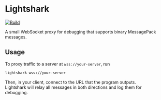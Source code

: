 # Lightshark

[![Build](https://github.com/fwcd/lightshark/actions/workflows/build.yml/badge.svg)](https://github.com/fwcd/lightshark/actions/workflows/build.yml)

A small WebSocket proxy for debugging that supports binary MessagePack messages.

## Usage

To proxy traffic to a server at `wss://your-server`, run

```sh
lightshark wss://your-server
```

Then, in your client, connect to the URL that the program outputs. Lightshark will relay all messages in both directions and log them for debugging.

